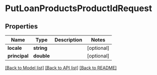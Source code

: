 # PutLoanProductsProductIdRequest

## Properties
Name | Type | Description | Notes
------------ | ------------- | ------------- | -------------
**locale** | **string** |  | [optional] 
**principal** | **double** |  | [optional] 

[[Back to Model list]](../../README.md#documentation-for-models) [[Back to API list]](../../README.md#documentation-for-api-endpoints) [[Back to README]](../../README.md)

